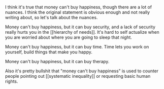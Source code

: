 I think it's true that money can't buy happiness, though there are a lot of nuances. I think the original statement is obvious enough and not really writing about, so let's talk about the nuances.

Money can't buy happiness, but it can buy security, and a lack of security really hurts you in the [[hierarchy of needs]]. It's hard to self actualize when you are worried about where you are going to sleep that night.

Money can't buy happiness, but it can buy time. Time lets you work on yourself, build things that make you happy.

Money can't buy happiness, but it can buy therapy.

Also it's pretty bullshit that "money can't buy happiness" is used to counter people pointing out [[systematic inequality]] or requesting basic human rights.
